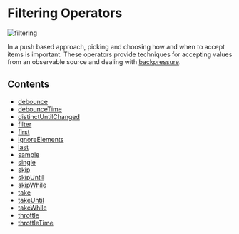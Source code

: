 # Filtering Operators

![filtering](http://i.imgur.com/WsRPr9g.png)

In a push based approach, picking and choosing how and when to accept items is important.
These operators provide techniques for accepting values from an observable source and dealing with [backpressure](https://github.com/Reactive-Extensions/RxJS/blob/master/doc/gettingstarted/backpressure.md).

## Contents
* [debounce](filtering/debounce.md)
* [debounceTime](debouncetime.md)
* [distinctUntilChanged](distinctuntilchanged.md)
* [filter](filter.md)
* [first](first.md)
* [ignoreElements](ignoreelements.md)
* [last](last.md)
* [sample](sample.md)
* [single](single.md)
* [skip](skip.md)
* [skipUntil](skipuntil.md)
* [skipWhile](skipwhile.md)
* [take](take.md)
* [takeUntil](takeuntil.md)
* [takeWhile](takewhile.md)
* [throttle](throttle.md)
* [throttleTime](throttletime.md)